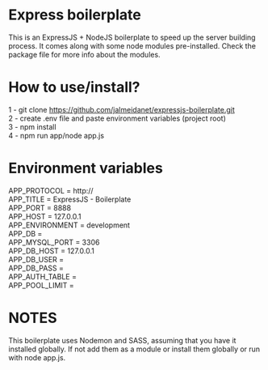 # Express boilerplate
This is an ExpressJS + NodeJS boilerplate to speed up the server building process. It comes along with some node modules pre-installed. Check the package file for more info about the modules.

# How to use/install?
1 - git clone https://github.com/jalmeidanet/expressjs-boilerplate.git  
2 - create .env file and paste environment variables (project root)  
3 - npm install  
4 - npm run app/node app.js

# Environment variables
APP_PROTOCOL            =   http://  
APP_TITLE               =   ExpressJS - Boilerplate  
APP_PORT                =   8888  
APP_HOST                =   127.0.0.1  
APP_ENVIRONMENT         =   development  
APP_DB                  =     
APP_MYSQL_PORT          =   3306  
APP_DB_HOST             =   127.0.0.1  
APP_DB_USER             =     
APP_DB_PASS             =     
APP_AUTH_TABLE          =     
APP_POOL_LIMIT          =     

# NOTES
This boilerplate uses Nodemon and SASS, assuming that you have it installed globally. If not add them as a module or install them globally or run with node app.js.
